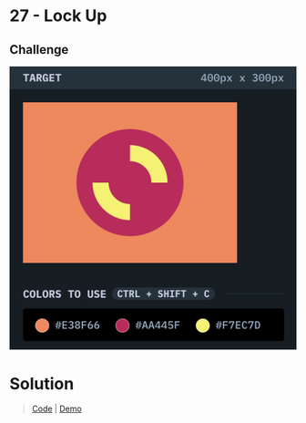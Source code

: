 # 27 - Lock Up

## Challenge

![Lock Up](./lock-up.png)

# Solution

> [Code](https://github.com/npranto/cssbattle/tree/main/battle-4/lock-up/index.html) |
> [Demo](https://cssbattle.pages.dev/battle-4/lock-up/)
